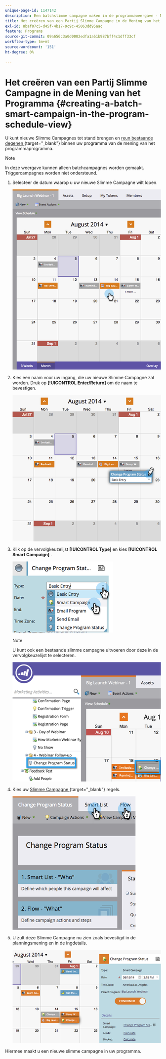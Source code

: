 ```yaml
---
unique-page-id: 1147142
description: Een batchslimme campagne maken in de programmaweergave - Marketo Docs - Productdocumentatie
title: Het creëren van een Partij Slimme Campagne in de Mening van het Programma
exl-id: 8baf07c5-d45f-4b17-9c9c-45063dd95aac
feature: Programs
source-git-commit: 09a656c3a0d0002edfa1a61b987bff4c1dff33cf
workflow-type: tm+mt
source-wordcount: '151'
ht-degree: 0%

---
```


# Het creëren van een Partij Slimme Campagne in de Mening van het Programma {#creating-a-batch-smart-campaign-in-the-program-schedule-view}

U kunt nieuwe Slimme Campagnes tot stand brengen en [&#x200B; reun bestaande degenen &#x200B;](/help/marketo/product-docs/core-marketo-concepts/programs/program-schedule-view/rerun-a-smart-campaign-in-the-program-schedule-view.md){target="_blank"} binnen uw programma van de mening van het programmaprogramma.

>[!NOTE]
>
>In deze weergave kunnen alleen batchcampagnes worden gemaakt. Triggercampagnes worden niet ondersteund.

1. Selecteer de datum waarop u uw nieuwe Slimme Campagne wilt lopen.

   ![](assets/image2014-9-23-15-3a28-3a20.png)

1. Kies een naam voor uw ingang, die uw nieuwe Slimme Campagne zal worden. Druk op **[!UICONTROL Enter/Return]** om de naam te bevestigen.

   ![](assets/image2014-9-23-15-3a28-3a28.png)

1. Klik op de vervolgkeuzelijst **[!UICONTROL Type]** en kies **[!UICONTROL Smart Campaign]** .

   ![](assets/typechoose.png)

   >[!NOTE]
   >
   >U kunt ook een bestaande slimme campagne uitvoeren door deze in de vervolgkeuzelijst te selecteren.

   ![](assets/four.png)

1. Kies uw [&#x200B; Slimme Campagne &#x200B;](/help/marketo/product-docs/core-marketo-concepts/smart-campaigns/creating-a-smart-campaign/create-a-new-smart-campaign.md){target="_blank"} regels.

   ![](assets/changeprogramstatus-hands.png)

1. U zult deze Slimme Campagne nu zien zoals bevestigd in de planningsmening en in de ingdetails.

   ![](assets/image2014-9-23-15-3a29-3a57.png)

Hiermee maakt u een nieuwe slimme campagne in uw programma.
